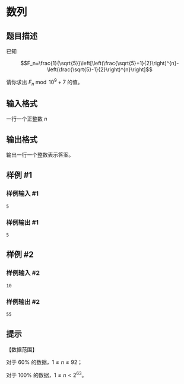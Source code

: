 # 数列

## 题目描述

已知

$$F_n=\frac{1}{\sqrt{5}}\left[\left(\frac{\sqrt{5}+1}{2}\right)^{n}-\left(\frac{\sqrt{5}-1}{2}\right)^{n}\right]$$


请你求出 $F_n \bmod 10^9 + 7$ 的值。

## 输入格式

一行一个正整数 $n$

## 输出格式

输出一行一个整数表示答案。

## 样例 #1

### 样例输入 #1

```
5
```

### 样例输出 #1

```
5
```

## 样例 #2

### 样例输入 #2

```
10
```

### 样例输出 #2

```
55
```

## 提示

【数据范围】

对于 $60\%$ 的数据，$1\le n \le 92$；

对于 $100\%$ 的数据，$1\le n < 2^{63}$。